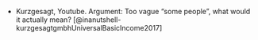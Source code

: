 - Kurzgesagt, Youtube. Argument: Too vague “some people”, what would it actually mean? [@inanutshell-kurzgesagtgmbhUniversalBasicIncome2017]
